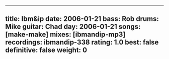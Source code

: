 
---
title: Ibm&ip
date: 2006-01-21
bass:	Rob
drums:	Mike
guitar:	Chad
day: 2006-01-21
songs: [make-make]
mixes: [ibmandip-mp3]
recordings: ibmandip-338
rating: 1.0
best: false
definitive: false
weight: 0
---
